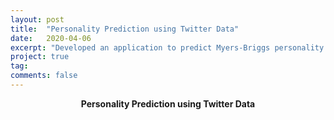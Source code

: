 ```yaml
---
layout: post
title:  "Personality Prediction using Twitter Data"
date:   2020-04-06
excerpt: "Developed an application to predict Myers-Briggs personality of a user, based on their Twitter Profile."
project: true
tag:
comments: false
---
```



    
<center><b>Personality Prediction using Twitter Data</b></center>
